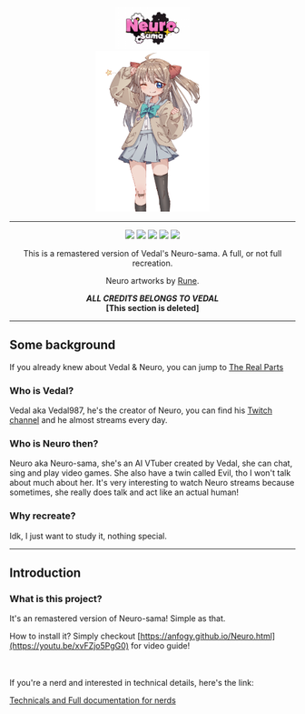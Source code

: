 <div align="center">
   <img width="130" src="images/Neuro_logo.png" alt="title"><br>
   <img width="200" src="images/Neuro_nya.PNG" alt="logo">
  
----

[![](https://img.shields.io/badge/Vedal-1.2k%20followers-black?logo=github)](https://github.com/Vedal987)
[![](https://dcbadge.vercel.app/api/shield/789492161581416478?style=flat)](https://discord.com/users/789492161581416478)
[![](https://dcbadge.vercel.app/api/server/neurosama?style=flat)](https://discord.gg/neurosama)
![](https://img.shields.io/badge/Active_users-6-limegreen)
![](https://img.shields.io/badge/Test_build-failing-crimson)

<p>This is a remastered version of Vedal's Neuro-sama. A full, or not full recreation.</p>

Neuro artworks by [Rune](https://www.pixiv.net/users/25170019).

***ALL CREDITS BELONGS TO VEDAL***
<br>
**[This section is deleted]**
</div>

----

## Some background
If you already knew about Vedal & Neuro, you can jump to [The Real Parts](#Introduction)
### Who is Vedal?
Vedal aka Vedal987, he's the creator of Neuro, you can find his [Twitch channel](https://m.twitch.tv/vedal987/home) and he almost streams every day.<br>

### Who is Neuro then?
Neuro aka Neuro-sama, she's an AI VTuber created by Vedal, she can chat, sing and play video games. She also have a twin called Evil, tho I won't talk about much about her. It's very interesting to watch Neuro streams because sometimes, she really does talk and act like an actual human!

### Why recreate?
Idk, I just want to study it, nothing special.

----

## Introduction
### What is this project?
<p>It's an remastered version of Neuro-sama! Simple as that.</p>

How to install it? Simply checkout [https://anfogy.github.io/Neuro.html](https://youtu.be/xvFZjo5PgG0) for video guide!

<br><br>
If you're a nerd and interested in technical details, here's the link:<br>

[Technicals and Full documentation for nerds](https://anfogy.github.io/Tech-details-and-docs.html)
